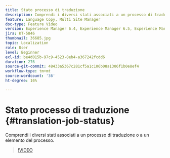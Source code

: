 ```yaml
---
title: Stato processo di traduzione
description: Comprendi i diversi stati associati a un processo di traduzione o a un elemento del processo.
feature: Language Copy, Multi Site Manager
doc-type: Feature Video
version: Experience Manager 6.4, Experience Manager 6.5, Experience Manager as a Cloud Service
jira: KT-5846
thumbnail: 36685.jpg
topic: Localization
role: User
level: Beginner
exl-id: be4d015b-97c9-4523-8eb4-a367242fcdd6
duration: 276
source-git-commit: 48433a5367c281cf5a1c106b08a1306f1b0e8ef4
workflow-type: tm+mt
source-wordcount: '36'
ht-degree: 16%

---
```


# Stato processo di traduzione {#translation-job-status}

Comprendi i diversi stati associati a un processo di traduzione o a un elemento del processo.

>[!VIDEO](https://video.tv.adobe.com/v/41561?quality=12&learn=on&captions=ita)
